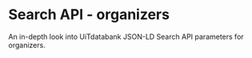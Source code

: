 ---
---

# Search API - organizers

An in-depth look into UiTdatabank JSON-LD Search API parameters for organizers.
